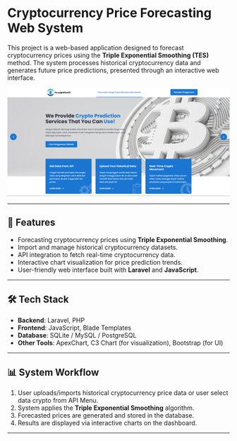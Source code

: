 # Cryptocurrency Price Forecasting Web System

This project is a web-based application designed to forecast cryptocurrency prices using the **Triple Exponential Smoothing (TES)** method. The system processes historical cryptocurrency data and generates future price predictions, presented through an interactive web interface.

![Landing Page](public/images/LP.png)

---

## 🚀 Features
- Forecasting cryptocurrency prices using **Triple Exponential Smoothing**.
- Import and manage historical cryptocurrency datasets.
- API integration to fetch real-time cryptocurrency data.
- Interactive chart visualization for price prediction trends.
- User-friendly web interface built with **Laravel** and **JavaScript**.

---

## 🛠️ Tech Stack
- **Backend**: Laravel, PHP  
- **Frontend**: JavaScript, Blade Templates  
- **Database**: SQLite / MySQL / PostgreSQL
- **Other Tools**: ApexChart, C3 Chart (for visualization), Bootstrap (for UI)  

---

## 📊 System Workflow
1. User uploads/imports historical cryptocurrency price data or user select data crypto from API Menu.
2. System applies the **Triple Exponential Smoothing** algorithm.  
3. Forecasted prices are generated and stored in the database.  
4. Results are displayed via interactive charts on the dashboard.  

---
